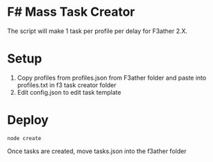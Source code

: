 # F# Mass Task Creator
The script will make 1 task per profile per delay for F3ather 2.X.

# Setup
1. Copy profiles from profiles.json from F3ather folder and paste into profiles.txt in f3 task creator folder
2. Edit config.json to edit task template 

# Deploy
```
node create
```
Once tasks are created, move tasks.json into the f3ather folder
